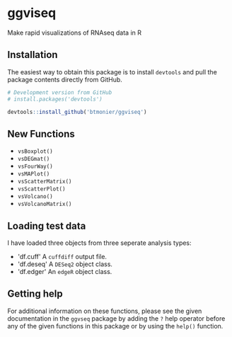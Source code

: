# ggviseq
Make rapid visualizations of RNAseq data in R

Installation
------------

The easiest way to obtain this package is to install `devtools` and pull the package contents directly from GitHub.

``` r
# Development version from GitHub
# install.packages('devtools')

devtools::install_github('btmonier/ggviseq')
```

New Functions
-------------
* `vsBoxplot()`
* `vsDEGmat()`
* `vsFourWay()`
* `vsMAPlot()`
* `vsScatterMatrix()`
* `vsScatterPlot()`
* `vsVolcano()`
* `vsVolcanoMatrix()`

Loading test data
-----------------
I have loaded three objects from three seperate analysis types:

* 'df.cuff' A `cuffdiff` output file.
* 'df.deseq' A `DESeq2` object class.
* 'df.edger' An `edgeR` object class.

Getting help
------------
For additional information on these functions, please see the given documentation in the `ggvseq` package by adding the `?` help operator before any of the given functions in this package or by using the `help()` function. 
